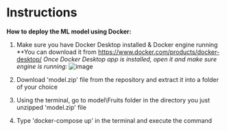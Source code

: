 # Instructions

**How to deploy the ML model using Docker:**

1. Make sure you have Docker Desktop installed & Docker engine running
*+You can download it from https://www.docker.com/products/docker-desktop/ 
*Once Docker Desktop app is installed, open it and make sure engine is running:*
![image](https://user-images.githubusercontent.com/98345993/178155347-be1a82e5-6ab9-4e65-bc9b-d556f289a132.png)

3. Download 'model.zip' file from the repository and extract it into a folder of your choice
4. Using the terminal, go to model\Fruits folder in the directory you just unzipped 'model.zip' file
5. Type 'docker-compose up' in the terminal and execute the command
